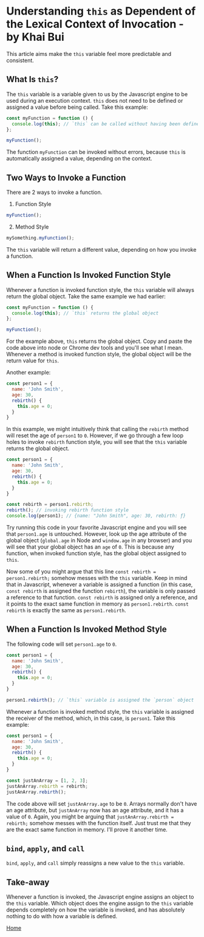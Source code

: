# Understanding `this` as Dependent of the Lexical Context of Invocation - by Khai Bui

This article aims make the `this` variable feel more predictable and consistent.

## What Is `this`?

The `this` variable is a variable given to us by the Javascript engine to be used during an execution context. `this` does not need to be defined or assigned a value before being called. Take this example:

```javascript
const myFunction = function () {
  console.log(this); // `this` can be called without having been defined or assigned a value
};

myFunction();
```

The function `myFunction` can be invoked without errors, because `this` is automatically assigned a value, depending on the context.

## Two Ways to Invoke a Function

There are 2 ways to invoke a function.
1. Function Style
```javascript
myFunction();
```
2. Method Style
```javascript
mySomething.myFunction();
```
The `this` variable will return a different value, depending on how you invoke a function.

## When a Function Is Invoked Function Style

Whenever a function is invoked function style, the `this` variable will always return the global object.
Take the same example we had earlier:

```javascript
const myFunction = function () {
  console.log(this); // `this` returns the global object
};

myFunction();
```

For the example above, `this` returns the global object. Copy and paste the code above into node or Chrome dev tools and you'll see what I mean. Whenever a method is invoked function style, the global object will be the return value for `this`.

Another example:

```javascript
const person1 = {
  name: 'John Smith',
  age: 30,
  rebirth() {
    this.age = 0;
  }
}
```
In this example, we might intuitively think that calling the `rebirth` method will reset the age of `person1` to `0`. However, if we go through a few loop holes to invoke `rebirth` function style, you will see that the `this` variable returns the global object.
```javascript
const person1 = {
  name: 'John Smith',
  age: 30,
  rebirth() {
    this.age = 0;
  }
}

const rebirth = person1.rebirth;
rebirth(); // invoking rebirth function style
console.log(person1); // {name: "John Smith", age: 30, rebirth: ƒ}
```

Try running this code in your favorite Javascript engine and you will see that `person1.age` is untouched. However, look up the age attribute of the global object (`global.age` in Node and `window.age` in any browser) and you will see that your global object has an `age` of `0`. This is because any function, when invoked function style, has the global object assigned to `this`.

Now some of you might argue that this line `const rebirth = person1.rebirth;` somehow messes with the `this` variable. Keep in mind that in Javascript, whenever a variable is assigned a function (in this case, `const rebirth` is assigned the function `rebirth`), the variable is only passed a reference to that function. `const rebirth` is assigned only a reference, and it points to the exact same function in memory as `person1.rebirth`. `const rebirth` is exactly the same as `person1.rebirth`.

## When a Function Is Invoked Method Style

The following code will set `person1.age` to `0`.

```javascript
const person1 = {
  name: 'John Smith',
  age: 30,
  rebirth() {
    this.age = 0;
  }
}

person1.rebirth(); // `this` variable is assigned the `person` object
```

Whenever a function is invoked method style, the `this` variable is assigned the receiver of the method, which, in this case, is `person1`. Take this example:

```javascript
const person1 = {
  name: 'John Smith',
  age: 30,
  rebirth() {
    this.age = 0;
  }
}

const justAnArray = [1, 2, 3];
justAnArray.rebirth = rebirth;
justAnArray.rebirth();
```

The code above will set `justAnArray.age` to be `0`. Arrays normally don't have an age attribute, but `justAnArray` now has an age attribute, and it has a value of `0`. Again, you might be arguing that `justAnArray.rebirth = rebirth;` somehow messes with the function itself. Just trust me that they are the exact same function in memory. I'll prove it another time.

## `bind`, `apply`, and `call`

`bind`, `apply`, and `call` simply reassigns a new value to the `this` variable.

## Take-away

Whenever a function is invoked, the Javascript engine assigns an object to the `this` variable. Which object does the engine assign to the `this` variable depends completely on how the variable is invoked, and has absolutely nothing to do with how a variable is defined.

[Home][home]

[home]: ../README.md
